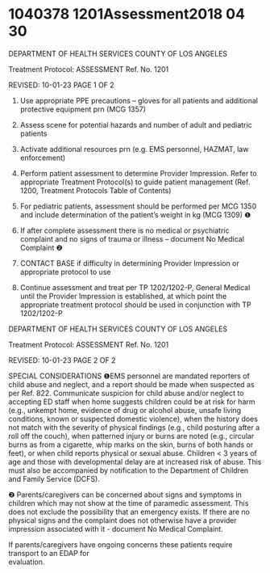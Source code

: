 # 1040378 1201Assessment2018 04 30

DEPARTMENT OF HEALTH SERVICES 
COUNTY OF LOS ANGELES 
 
Treatment Protocol: ASSESSMENT Ref. No. 1201 
 
 
 
 
 
 REVISED: 10-01-23 PAGE 1 OF 2 
 
1. Use appropriate PPE precautions – gloves for all patients and additional protective equipment prn 
(MCG 1357) 
 
2. Assess scene for potential hazards and number of adult and pediatric patients  
 
3. Activate additional resources prn (e.g. EMS personnel, HAZMAT, law enforcement) 
 
4. Perform patient assessment to determine Provider Impression. Refer to appropriate Treatment 
Protocol(s) to guide patient management (Ref. 1200, Treatment Protocols Table of Contents)  
 
5. For pediatric patients, assessment should be performed per MCG 1350 and include 
determination of the patient’s weight in kg (MCG 1309) ❶ 
 
6. If after complete assessment there is no medical or psychiatric complaint and no signs of trauma 
or illness – document No Medical Complaint ❷ 
 
7. CONTACT BASE if difficulty in determining Provider Impression or appropriate protocol to use 
 
8. Continue assessment and treat per TP 1202/1202-P, General Medical until the Provider 
Impression is established, at which point the appropriate treatment protocol should be used in 
conjunction with TP 1202/1202-P 
 
  

DEPARTMENT OF HEALTH SERVICES 
COUNTY OF LOS ANGELES 
 
Treatment Protocol: ASSESSMENT Ref. No. 1201 
 
 
 
 
 
 REVISED: 10-01-23 PAGE 2 OF 2 
 
SPECIAL CONSIDERATIONS 
❶EMS personnel are mandated reporters of child abuse and neglect, and a report should be made when 
suspected as per Ref. 822. Communicate suspicion for child abuse and/or neglect to accepting ED 
staff when home suggests children could be at risk for harm (e.g., unkempt home, evidence of drug 
or alcohol abuse, unsafe living conditions, known or suspected domestic violence), when the history 
does not match with the severity of physical findings (e.g., child posturing after a roll off the couch), 
when patterned injury or burns are noted (e.g., circular burns as from a cigarette, whip marks on the 
skin, burns of both hands or feet), or when child reports physical or sexual abuse. Children < 3 years 
of age and those with developmental delay are at increased risk of abuse.  This must also be 
accompanied by notification to the Department of Children and Family Service (DCFS). 
 
❷  Parents/caregivers can be concerned about signs and symptoms in children which may not show at 
the time of paramedic assessment.  This does not exclude the possibility that an emergency exists. If 
there are no physical signs and the complaint does not otherwise have a provider impression 
associated with it - document No Medical Complaint. 
      
If parents/caregivers have ongoing concerns these patients require transport to an EDAP for    
evaluation.
